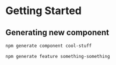 # Getting Started

## Generating new component

```sh
npm generate component cool-stuff
```

```sh
npm generate feature something-something
```

